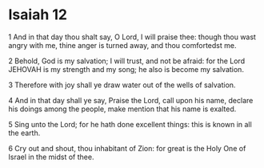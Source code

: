 # Isaiah 12

1 And in that day thou shalt say, O Lord, I will praise thee: though thou wast angry with me, thine anger is turned away, and thou comfortedst me.

2 Behold, God is my salvation; I will trust, and not be afraid: for the Lord JEHOVAH is my strength and my song; he also is become my salvation.

3 Therefore with joy shall ye draw water out of the wells of salvation.

4 And in that day shall ye say, Praise the Lord, call upon his name, declare his doings among the people, make mention that his name is exalted.

5 Sing unto the Lord; for he hath done excellent things: this is known in all the earth.

6 Cry out and shout, thou inhabitant of Zion: for great is the Holy One of Israel in the midst of thee.
